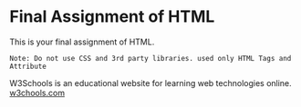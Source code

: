 # Final Assignment of HTML
This is your final assignment of HTML.

```Note: Do not use CSS and 3rd party libraries. used only HTML Tags and Attribute```

W3Schools is an educational website for learning web technologies online.
[w3chools.com](https://www.w3schools.com/)
